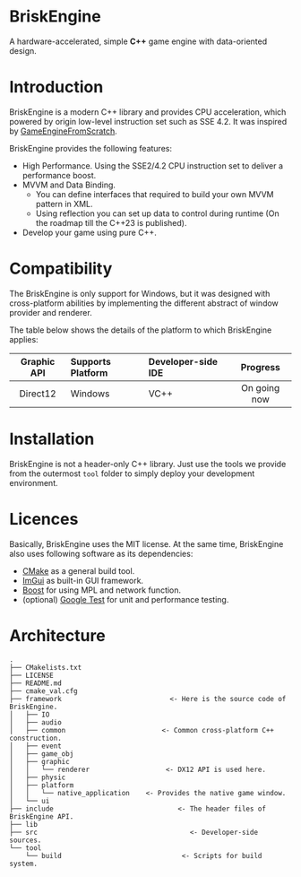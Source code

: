 # BriskEngine
A hardware-accelerated, simple **C++** game engine with data-oriented design.

# Introduction
BriskEngine is a modern C++ library and provides CPU acceleration, which powered by origin low-level instruction set such as SSE 4.2. It was inspired by [GameEngineFromScratch](https://github.com/netwarm007/GameEngineFromScratch).

BriskEngine provides the following features:
- High Performance. Using the SSE2/4.2 CPU instruction set to deliver a performance boost.
- MVVM and Data Binding.
  + You can define interfaces that required to build your own MVVM pattern in XML.
  + Using reflection you can set up data to control during runtime (On the roadmap till the C++23 is published).
- Develop your game using pure C++.

# Compatibility
The BriskEngine is only support for Windows, but it was designed with cross-platform abilities by implementing the different abstract of window provider and renderer.

The table below shows the details of the platform to which BriskEngine applies:

| Graphic API | Supports Platform                 | Developer-side IDE        |      Progress      |
|:-----------:|:----------------------------------|:--------------------------|:------------------:|
|  Direct12   | Windows                           | VC++                      | On going now       |

# Installation
BriskEngine is not a header-only C++ library. Just use the tools we provide from the outermost `tool` folder to simply deploy your development environment.

# Licences
Basically, BriskEngine uses the MIT license. At the same time, BriskEngine also uses following software as its dependencies:
- [CMake](https://cmake.org) as a general build tool.
- [ImGui](https://github.com/ocornut/imgui) as built-in GUI framework.
- [Boost](https://www.boost.org/) for using MPL and network function.
- (optional) [Google Test](https://github.com/google/googletest) for unit and performance testing.

# Architecture
```
.	
├── CMakelists.txt
├── LICENSE
├── README.md
├── cmake_val.cfg
├── framework                           <- Here is the source code of BriskEngine.
│   ├── IO
│   ├── audio
│   ├── common                        <- Common cross-platform C++ construction.
│   ├── event
│   ├── game_obj
│   ├── graphic
│   │   └── renderer                   <- DX12 API is used here.
│   ├── physic
│   ├── platform
│   │   └── native_application    <- Provides the native game window.
│   └── ui
├── include                               <- The header files of BriskEngine API.
├── lib
├── src                                      <- Developer-side sources.
└── tool
    └── build                              <- Scripts for build system.
```